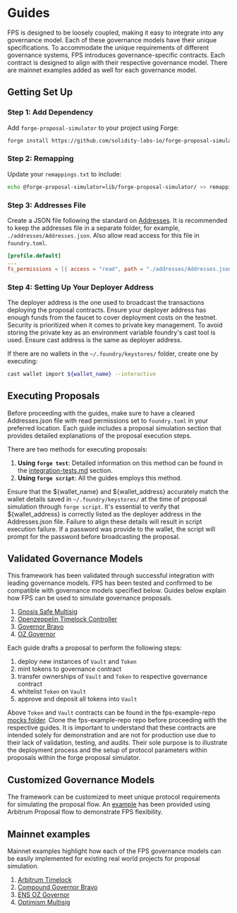 # Guides

FPS is designed to be loosely coupled, making it easy to integrate into any governance model. Each of these governance models have their unique specifications. To accommodate the unique requirements of different governance systems, FPS introduces governance-specific contracts. Each contract is designed to align with their respective governance model. There are mainnet examples added as well for each governance model.

## Getting Set Up

### Step 1: Add Dependency

Add `forge-proposal-simulator` to your project using Forge:

```sh
forge install https://github.com/solidity-labs-io/forge-proposal-simulator.git
```

### Step 2: Remapping

Update your `remappings.txt` to include:

```sh
echo @forge-proposal-simulator=lib/forge-proposal-simulator/ >> remappings.txt
```

### Step 3: Addresses File

Create a JSON file following the standard on [Addresses](../overview/architecture/addresses.md). It is recommended to keep the addresses file in a separate folder, for example, `./addresses/Addresses.json`. Also allow read access for this file in `foundry.toml`.

```toml
[profile.default]
...
fs_permissions = [{ access = "read", path = "./addresses/Addresses.json"}]
```

### Step 4: Setting Up Your Deployer Address

The deployer address is the one used to broadcast the transactions deploying the proposal contracts. Ensure your deployer address has enough funds from the faucet to cover deployment costs on the testnet. Security is prioritized when it comes to private key management. To avoid storing the private key as an environment variable foundry's cast tool is used. Ensure cast address is the same as deployer address.

If there are no wallets in the `~/.foundry/keystores/` folder, create one by executing:

```sh
cast wallet import ${wallet_name} --interactive
```

## Executing Proposals

Before proceeding with the guides, make sure to have a cleaned Addresses.json file with read permissions set to `foundry.toml` in your preferred location. Each guide includes a proposal simulation section that provides detailed explanations of the proposal execution steps.

There are two methods for executing proposals:

1. **Using `forge test`**: Detailed information on this method can be found in the [integration-tests.md](../testing/integration-tests.md) section.
2. **Using `forge script`**: All the guides employs this method.

Ensure that the ${wallet_name} and ${wallet_address} accurately match the wallet details saved in `~/.foundry/keystores/` at the time of proposal simulation through `forge script`. It's essential to verify that ${wallet_address} is correctly listed as the deployer address in the Addresses.json file. Failure to align these details will result in script execution failure. If a password was provide to the wallet, the script will prompt for the password before broadcasting the proposal.

## Validated Governance Models

This framework has been validated through successful integration with leading governance models. FPS has been tested and confirmed to be compatible with governance models specified below. Guides below explain how FPS can be used to simulate governance proposals.

1. [Gnosis Safe Multisig](./multisig-proposal.md)
2. [Openzeppelin Timelock Controller](./timelock-proposal.md)
3. [Governor Bravo](./governor-bravo-proposal.md)
4. [OZ Governor](./oz-governor-proposal.md)

Each guide drafts a proposal to perform the following steps:

1. deploy new instances of `Vault` and `Token`
2. mint tokens to governance contract
3. transfer ownerships of `Vault` and `Token` to respective governance contract
4. whitelist `Token` on `Vault`
5. approve and deposit all tokens into `Vault`

Above `Token` and `Vault` contracts can be found in the fps-example-repo [mocks folder](https://github.com/solidity-labs-io/fps-example-repo/tree/main/src/mocks/vault). Clone the fps-example-repo repo before proceeding with the respective guides. It is important to understand that these contracts are intended solely for demonstration and are not for production use due to their lack of validation, testing, and audits. Their sole purpose is to illustrate the deployment process and the setup of protocol parameters within proposals within the forge proposal simulator.

## Customized Governance Models

The framework can be customized to meet unique protocol requirements for simulating the proposal flow. An [example](./customizing-proposal.md) has been provided using Arbitrum Proposal flow to demonstrate FPS flexibility.

## Mainnet examples

Mainnet examples highlight how each of the FPS governance models can be easily implemented for existing real world projects for proposal simulation.

1. [Arbitrum Timelock](../mainnet-examples/ArbitrumTimelock.md)
2. [Compound Governor Bravo](../mainnet-examples/CompoundGovernorBravo.md)
3. [ENS OZ Governor](../mainnet-examples/ENSOzGovernor.md)
4. [Optimism Multisig](../mainnet-examples/OptimismMultisig.md)
